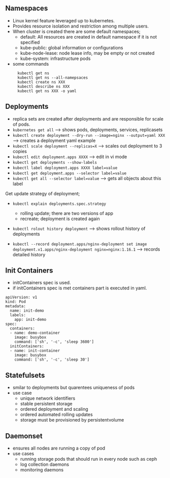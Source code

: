 ## Namespaces

* Linux kernel feature leveraged up to kubernetes.
* Provides resource isolation and restriction among multiple users.
* When cluster is created there are some default namespaces;
	* default: All resources are created in default namespace if it is not specified
	* kube-public: global information or configurations
	* kube-node-lease: node lease info, may be empty or not created
	* kube-system: infrastructure pods
* some commands
	``` 
      kubectl get ns
	  kubectl get ns --all-namepsaces
	  kubectl create ns XXX
	  kubectl describe ns XXX
	  kubectl get ns XXX -o yaml
    ```
## Deployments

* replica sets are created after deployments and are responsible for scale of pods.
* `kubernetes get all` --> shows pods, deployments, services, replicasets
* `kubectl create deployment --dry-run --image=nginx --output=yaml XXX` --> creates a deployment yaml example
* `kubectl scale deployment --replicas=X` --> scales out deployment to 3 copies
* `kubectl edit deployment.apps XXXX` --> edit in vi mode
* `kubectl get deployments --show-labels`
* `kubectl label deployment.apps XXXX label=value`
* `kubectl get deployment.apps --selector label=value`
* `kubectl get all --selector label=value` --> gets all objects about this label

Get update strategy of deployment;

* `kubectl explain deployments.spec.strategy`
	* rolling update; there are two versions of app
	* recreate; deployment is created again
	
* `kubectl rolout history deployment` --> shows rollout history of deployments
* `kubectl --record deployment.apps/nginx-deployment set image deployment.v1.apps/nginx-deployment nginx=nginx:1.16.1` --> records detailed history

## Init Containers

* initContainers spec is used.
* if initContainers spec is met containers part is executed in yaml.

```
apiVersion: v1
kind: Pod
metadata:
  name: init-demo
  labels: 
    app: init-demo
spec:
  containers:
  - name: demo-container
    image: busybox
    command: ['sh', '-c', 'sleep 3600']
  initContainers:
  - name: init-container
    image: busybox
    command: ['sh', '-c', 'sleep 30']
```

## Statefulsets

* smilar to deployments but quarentees uniqueness of pods
* use case
	* unique network identifiers
	* stable persistent storage
	* ordered deployment and scaling
	* ordered automated rolling updates
	* storage must be provisioned by persistentvolume

## Daemonset

* ensures all nodes are running a copy of pod
* use cases
	* running storage pods that should run in every node such as ceph
	* log collection daemons 
	* monitoring daemons
	
